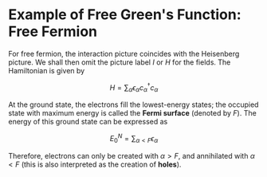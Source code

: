 <style>
    .katex {
        font-size: 1.1em;
    }
    .remark {
        border-radius: 15px;
        padding: 20px;
        background-color: SeaGreen;
        color: White;
    }
    .result {
        border-radius: 15px;
        padding: 20px;
        background-color: DarkSlateBlue;
        color: White;
    }
</style>

# Example of Free Green's Function: <br>Free Fermion

For free fermion, the interaction picture coincides with the Heisenberg picture. We shall then omit the picture label $I$ or $H$ for the fields. The Hamiltonian is given by

$$
H = \sum_{\alpha} \epsilon_\alpha
c_{\alpha}^\dagger c_{\alpha}
$$

At the ground state, the electrons fill the lowest-energy states; the occupied state with maximum energy is called the **Fermi surface** (denoted by $F$). The energy of this ground state can be expressed as

$$
E_0^N = \sum_{\alpha < F} \epsilon_\alpha
$$

Therefore, electrons can only be created with $\alpha > F$, and annihilated with $\alpha < F$ (this is also interpreted as the creation of **holes**). 
